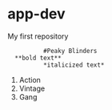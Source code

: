 # app-dev
My first repository

              #Peaky Blinders 
      **bold text**
              *italicized text*
1. Action
2. Vintage
3. Gang
